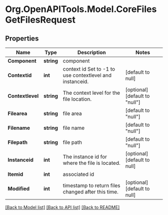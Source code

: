 # Org.OpenAPITools.Model.CoreFilesGetFilesRequest

## Properties

Name | Type | Description | Notes
------------ | ------------- | ------------- | -------------
**Component** | **string** | component | 
**Contextid** | **int** | context id Set to -1 to use contextlevel and instanceid. | [default to null]
**Contextlevel** | **string** | The context level for the file location. | [optional] [default to "null"]
**Filearea** | **string** | file area | [default to "null"]
**Filename** | **string** | file name | [default to "null"]
**Filepath** | **string** | file path | [default to "null"]
**Instanceid** | **int** | The instance id for where the file is located. | [optional] [default to null]
**Itemid** | **int** | associated id | 
**Modified** | **int** | timestamp to return files changed after this time. | [optional] [default to null]

[[Back to Model list]](../README.md#documentation-for-models) [[Back to API list]](../README.md#documentation-for-api-endpoints) [[Back to README]](../README.md)

